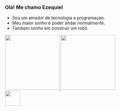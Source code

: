 ### Olá! Me chamo Ezequiel 

- Sou um amador de tecnologia e programaçao.
- Meu maior sonho é poder andar normalmente.
- Tambem sonho em construir um robô.

<div style="display: inline_block">
  <a href="https://github.com/Zecamilplano/">
  <img height="180em" style="display: inline_block" src="https://github-readme-stats.vercel.app/api?username=zecamilplano"/>
  <img height="180em" style="display: inline_block" src="https://github-readme-stats.vercel.app/api/top-langs/?username=zecamilplano&layout=compact"/>
</div>
      
  <img height="50em" src="https://skillicons.dev/icons?i=html,css,js,react&theme=light"/>
